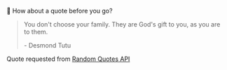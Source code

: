 📣 How about a quote before you go?

> You don't choose your family. They are God's gift to you, as you are to them.
>
> <p>- Desmond Tutu</p>

Quote requested from [Random Quotes API](https://github.com/lukePeavey/quotable)
